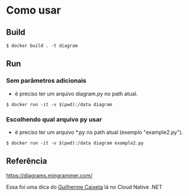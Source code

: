 # Como usar

## Build

```
$ docker build . -t diagram
```

## Run

### Sem parâmetros adicionais

* é preciso ter um arquivo diagram.py no path atual.
```
$ docker run -it -v $(pwd):/data diagram
```

### Escolhendo qual arquivo py usar

* é preciso ter um arquivo *.py no path atual (exemplo "example2.py").
```
$ docker run -it -v $(pwd):/data diagram example2.py
```

## Referência

https://diagrams.mingrammer.com/

Essa foi uma dica do [Guilherme Caixeta](https://github.com/guilhermecaixeta) lá no Cloud Native .NET

